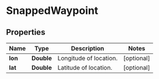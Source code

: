 # SnappedWaypoint

## Properties
Name | Type | Description | Notes
------------ | ------------- | ------------- | -------------
**lon** | **Double** | Longitude of location. |  [optional]
**lat** | **Double** | Latitude of location. |  [optional]
